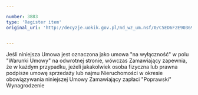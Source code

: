 ```yaml
---

number: 3883
type: 'Register item'
original_uri: 'http://decyzje.uokik.gov.pl/nd_wz_um.nsf/0/C5ED6F2E90369886C1257AA6002DC367?OpenDocument'


---
```


Jeśli niniejsza Umowa jest oznaczona jako umowa "na wyłączność" w polu "Warunki Umowy" na odwrotnej stronie, wówczas Zamawiający zapewnia, że w każdym przypadku, jeżeli jakakolwiek osoba fizyczna lub prawna podpisze umowę sprzedaży lub najmu Nieruchomości w okresie obowiązywania niniejszej Umowy Zamawiający zapłaci "Poprawski" Wynagrodzenie
